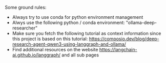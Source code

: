 Some ground rules:
- Always try to use conda for python environment management
- Alwys use the following python / conda environment: "ollama-deep-researcher"
- Make sure you fetch the following tutorial as context information since this project is based on this tutorial: https://composio.dev/blog/deep-research-agent-qwen3-using-langgraph-and-ollama/
- Find additional resources on the website https://langchain-ai.github.io/langgraph/ and all sub pages